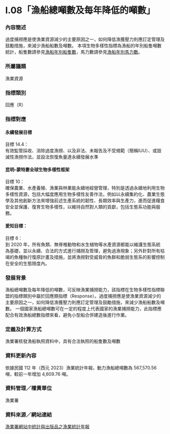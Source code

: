 # I.08「漁船總噸數及每年降低的噸數」

<script type="text/javascript" src="http://cdn.mathjax.org/mathjax/latest/MathJax.js?config=TeX-AMS-MML_HTMLorMML"></script>

### 內容簡述
過度捕撈應是使漁業資源減少的主要原因之一，如何降低漁獲壓力則應訂定管理及鼓勵措施，來減少漁船船數及噸數。
本項生物多樣性指標為漁船的年別船隻噸數統計，船隻數請參見[漁船年別船隻數](/zh-hant/indicator/psbr/161)，馬力數請參見[漁船年別馬力數](zh-hant/indicator/psbr/162)。
### 所屬議題
漁業資源
### 指標類別
回應（R）
### 指標對應
#### 永續發展目標
目標 14.4：<br>
有效監管採收、消除過度漁撈、以及非法、未報告及不受規範（簡稱IUU）、或毀滅性漁撈作法，並設法恢復魚量達永續發展水準
#### 昆明–蒙特婁全球生物多樣性框架
目標 10：<br>
確保農業、水產養殖、漁業與林業能永續地經營管理，特別是透過永續地利用生物多樣性資源，包括大幅度應用生物多樣性友善作法，例如以永續集約化、農業生態學及其他創新方法來增強前述生產系統的韌性、長期效率與生產力，進而促進糧食安全並保護、復育生物多樣性，以維持自然對人類的貢獻，包括生態系功能與服務。
#### 愛知目標：
目標 6：<br>
到 2020 年，所有魚類、無脊椎動物和水生植物等水產資源都能以維護生態系統為基礎，並以永續、合法的方式進行捕撈及管理，避免過漁現象；另外針對所有枯竭的魚種執行復原計畫及措施，並將漁撈對受威脅的魚群和脆弱生態系的影響控制在安全的生態限度內。
### 發展背景
漁船總噸數及每年降低的噸數，可反映漁業捕撈能力，該指標在生物多樣性指標聯盟的指標類別中屬於回應類指標（Response）。過度捕撈應是使漁業資源減少的主要原因之一，如何降低漁獲壓力則應訂定管理及鼓勵措施，來減少漁船船數及噸數。 一個國家漁船總噸數可在一定的程度上代表國家的漁業捕撈能力，此指標應配合有效漁船總數指標來看，避免小型船合併建造後進行作業。
### 定義及計算方式
漁業署核發漁船執照資料中，具有合法執照的船隻數及噸數
### 資料更新內容
依據民國 112 年（西元 2023）漁業統計年報，動力漁船總噸數為 567,570.56 噸，較前一年增加 4,609.76 噸。
### 資料管理／權責單位
漁業署
### 資料來源／網站連結
[漁業署網站中統計與出版品之漁業統計年報](https://www.fa.gov.tw/cht/PublicationsFishYear/index.aspx)
